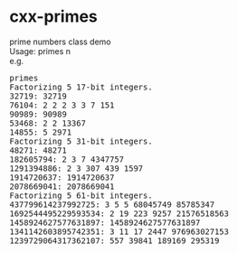 # cxx-primes
prime numbers class demo<br>
Usage: primes n<br>
e.g.<br>
<pre>
primes
Factorizing 5 17-bit integers.
32719: 32719
76104: 2 2 2 3 3 7 151
90989: 90989
53468: 2 2 13367
14855: 5 2971
Factorizing 5 31-bit integers.
48271: 48271
182605794: 2 3 7 4347757
1291394886: 2 3 307 439 1597
1914720637: 1914720637
2078669041: 2078669041
Factorizing 5 61-bit integers.
437799614237992725: 3 5 5 68045749 85785347
1692544495229593534: 2 19 223 9257 21576518563
1458924627577631897: 1458924627577631897
1341142603895742351: 3 11 17 2447 976963027153
1239729064317362107: 557 39841 189169 295319
</pre>
